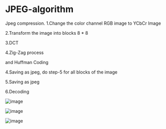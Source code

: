 # JPEG-algorithm


Jpeg compression.
1.Change the color channel RGB image to YCbCr Image

2.Transform the image into blocks 8 * 8

3.DCT

4.Zig-Zag process

and Huffman Coding

4.Saving as jpeg, do step-5 for all blocks of the image

5.Saving as jpeg

6.Decoding

![image](https://user-images.githubusercontent.com/80626713/141119788-58670745-0d12-4698-929a-0202bbe9186a.png)

![image](https://user-images.githubusercontent.com/80626713/141119694-9ed6fdd8-bccd-4ef9-910e-7b35c98a2d49.png)

![image](https://user-images.githubusercontent.com/80626713/141119704-3a94498b-cfbb-469f-8143-f28bdc9e1301.png)
